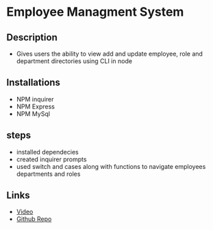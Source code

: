 # Employee Managment System
## Description
- Gives users the ability to view add and update employee, role and department directories using CLI in node
## Installations
* NPM inquirer
* NPM Express
* NPM MySql

## steps
* installed dependecies
* created inquirer prompts
* used switch and cases along with functions to navigate employees departments and roles

## Links
* [Video](https://drive.google.com/file/d/16bVhvf2YhjvOkMaef55jN61Wy8vf1e9a/view)
* [Github Repo](https://github.com/rrtrenchf/Employee_Managment)








